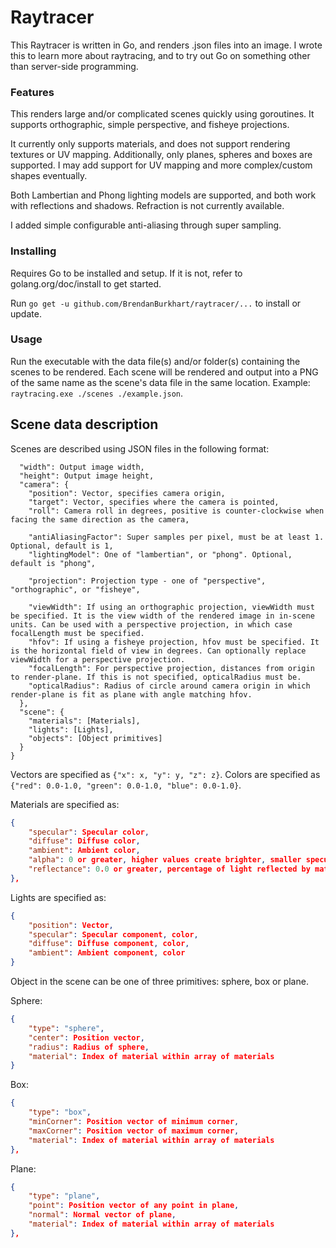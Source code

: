 # Raytracer

This Raytracer is written in Go, and renders .json files into an image. I wrote this to learn more about raytracing, and to try out Go on something other than server-side programming.

### Features

This renders large and/or complicated scenes quickly using goroutines. It supports orthographic, simple perspective, and fisheye projections.

It currently only supports materials, and does not support rendering textures or UV mapping. Additionally, only planes, spheres and boxes are supported. I may add support for UV mapping and more complex/custom shapes eventually.

Both Lambertian and Phong lighting models are supported, and both work with reflections and shadows. Refraction is not currently available.

I added simple configurable anti-aliasing through super sampling.

### Installing

Requires Go to be installed and setup. If it is not, refer to golang.org/doc/install to get started.

Run `go get -u github.com/BrendanBurkhart/raytracer/...` to install or update.

### Usage

Run the executable with the data file(s) and/or folder(s) containing the scenes to be rendered. Each scene will be rendered and output into a PNG of the same name as the scene's data file in the same location. Example: `raytracing.exe ./scenes ./example.json`.

## Scene data description

Scenes are described using JSON files in the following format:

```{
  "width": Output image width,
  "height": Output image height,
  "camera": {
    "position": Vector, specifies camera origin,
    "target": Vector, specifies where the camera is pointed,
    "roll": Camera roll in degrees, positive is counter-clockwise when facing the same direction as the camera,

    "antiAliasingFactor": Super samples per pixel, must be at least 1. Optional, default is 1,
    "lightingModel": One of "lambertian", or "phong". Optional, default is "phong",

    "projection": Projection type - one of "perspective", "orthographic", or "fisheye",

    "viewWidth": If using an orthographic projection, viewWidth must be specified. It is the view width of the rendered image in in-scene units. Can be used with a perspective projection, in which case focalLength must be specified.
    "hfov": If using a fisheye projection, hfov must be specified. It is the horizontal field of view in degrees. Can optionally replace viewWidth for a perspective projection.
    "focalLength": For perspective projection, distances from origin to render-plane. If this is not specified, opticalRadius must be.
    "opticalRadius": Radius of circle around camera origin in which render-plane is fit as plane with angle matching hfov.
  },
  "scene": {
    "materials": [Materials],
    "lights": [Lights],
    "objects": [Object primitives]
  }
}
```

Vectors are specified as `{"x": x, "y": y, "z": z}`.
Colors are specified as `{"red": 0.0-1.0, "green": 0.0-1.0, "blue": 0.0-1.0}`.

Materials are specified as:

```JSON
{
    "specular": Specular color,
    "diffuse": Diffuse color,
    "ambient": Ambient color,
    "alpha": 0 or greater, higher values create brighter, smaller specular highlights,
    "reflectance": 0.0 or greater, percentage of light reflected by material
},
```

Lights are specified as:

```JSON
{
    "position": Vector,
    "specular": Specular component, color,
    "diffuse": Diffuse component, color,
    "ambient": Ambient component, color
}
```

Object in the scene can be one of three primitives: sphere, box or plane.

Sphere:

```JSON
{
    "type": "sphere",
    "center": Position vector,
    "radius": Radius of sphere,
    "material": Index of material within array of materials
}
```

Box:

```JSON
{
    "type": "box",
    "minCorner": Position vector of minimum corner,
    "maxCorner": Position vector of maximum corner,
    "material": Index of material within array of materials
},
```

Plane:

```JSON
{
    "type": "plane",
    "point": Position vector of any point in plane,
    "normal": Normal vector of plane,
    "material": Index of material within array of materials
},
```
